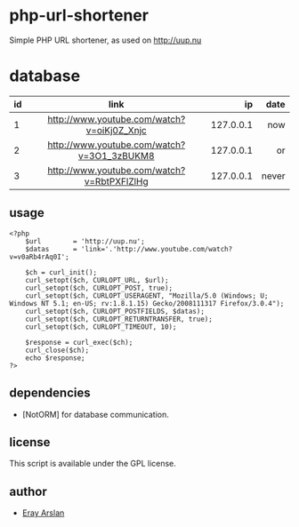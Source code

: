 # php-url-shortener

Simple PHP URL shortener, as used on http://uup.nu

# database

| id  | link          				   | ip        | date  |
| ----|:------------------------------------------:| ---------:|------:|
| 1   | http://www.youtube.com/watch?v=oiKj0Z_Xnjc | 127.0.0.1 | now   |
| 2   | http://www.youtube.com/watch?v=3O1_3zBUKM8 | 127.0.0.1 | or    |
| 3   | http://www.youtube.com/watch?v=RbtPXFlZlHg | 127.0.0.1 | never |

## usage

	<?php
		$url 		= 'http://uup.nu';
		$datas 		= 'link='.'http://www.youtube.com/watch?v=v0aRb4rAq0I';

		$ch = curl_init();
		curl_setopt($ch, CURLOPT_URL, $url);
		curl_setopt($ch, CURLOPT_POST, true);
		curl_setopt($ch, CURLOPT_USERAGENT, "Mozilla/5.0 (Windows; U; Windows NT 5.1; en-US; rv:1.8.1.15) Gecko/2008111317 Firefox/3.0.4");
		curl_setopt($ch, CURLOPT_POSTFIELDS, $datas);
		curl_setopt($ch, CURLOPT_RETURNTRANSFER, true);
		curl_setopt($ch, CURLOPT_TIMEOUT, 10); 

		$response = curl_exec($ch);
		curl_close($ch);
		echo $response;
	?>

## dependencies

- [NotORM] for database communication.

## license

This script is available under the GPL license.

## author

* [Eray Arslan](http://erayarslan.com)

